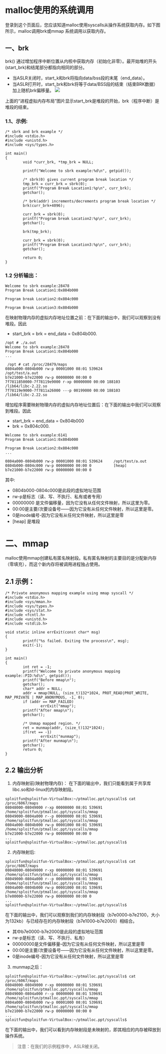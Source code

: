 # malloc使用的系统调用
登录到这个页面后，您应该知道malloc使用syscalls从操作系统获取内存。如下图所示，malloc调用brk或mmap 系统调用以获取内存。
## 一、brk
brk() 通过增加程序中断位置从内核中获取内存（初始化非零）。最开始堆的开头(start_brk)和结尾部分都指向相同的部分。
- 当ASLR关闭时，start_k和brk将指向data/bss段的末尾（end_data）。
- 当ASLR打开时，start_brk和brk将等于data/BSS段的结束（结束BRK数据）加上随机brk偏移量。
![](http://static.duartes.org/img/blogPosts/linuxFlexibleAddressSpaceLayout.png)

上面的“进程虚拟内存布局”图片显示start_brk是堆段的开始，brk（程序中断）是堆段的结束。
### 1.1、示例:
```Shell
/* sbrk and brk example */
#include <stdio.h>
#include <unistd.h>
#include <sys/types.h>

int main()
{
        void *curr_brk, *tmp_brk = NULL;

        printf("Welcome to sbrk example:%d\n", getpid());

        /* sbrk(0) gives current program break location */
        tmp_brk = curr_brk = sbrk(0);
        printf("Program Break Location1:%p\n", curr_brk);
        getchar();

        /* brk(addr) increments/decrements program break location */
        brk(curr_brk+4096);

        curr_brk = sbrk(0);
        printf("Program break Location2:%p\n", curr_brk);
        getchar();

        brk(tmp_brk);

        curr_brk = sbrk(0);
        printf("Program Break Location3:%p\n", curr_brk);
        getchar();

        return 0;
}
```
### 1.2 分析输出：
```Shell
Welcome to sbrk example:28478
Program Break Location1:0x804b000

Program break Location2:0x804c000

Program Break Location3:0x804b000
```
在映射物理内存的虚拟内存地址位置之前：在下面的输出中，我们可以观察到没有堆段。因此
- start_brk = brk = end_data = 0x804b000.
```Shell
/opt # ./a.out
Welcome to sbrk example:28478
Program Break Location1:0x804b000
...

 /opt # cat /proc/28479/maps
0804a000-0804b000 rw-p 00001000 08:01 539624                     /opt/test/a.out
b7e21000-b7e22000 rw-p 00000000 00:00 0 
7f7811850000-7f78119e9000 r-xp 00000000 00:00 188103             /lib64/libc-2.22.so
7f78119e9000-7f7811a26000 ---p 00199000 00:00 188103             /lib64/libc-2.22.so
```
增加程序需要映射物理内存的虚拟内存地址位置后：在下面的输出中我们可以观察到堆段。因此
- start_brk = end_data = 0x804b000
- brk = 0x804c000.
```Shell
Welcome to sbrk example:6141
Program Break Location1:0x804b000

Program Break Location2:0x804c000
...

0804a000-0804b000 rw-p 00001000 08:01 539624     /opt/test/a.out
0804b000-0804c000 rw-p 00000000 00:00 0          [heap]
b7e21000-b7e22000 rw-p 00000000 00:00 0 
```
其中:
- 0804b000-0804c000是此段的虚拟地址范围
- rw-p是标志（读、写、不执行、私有或者专用）
- 00000000 是文件偏移量，因为它没有从任何文件映射，所以这里为零。
- 00:00是主要/次要设备号——因为它没有从任何文件映射，所以这里是零。
- 0是inode编号-因为它没有从任何文件映射，所以这里是零
- [heap] 是堆段
# 二、mmap
malloc使用mmap创建私有匿名映射段。私有匿名映射的主要目的是分配新内存（零填充），而这个新内存将被调用进程独占使用。
## 2.1 示例：
```Shell
/* Private anonymous mapping example using mmap syscall */
#include <stdio.h>
#include <sys/mman.h>
#include <sys/types.h>
#include <sys/stat.h>
#include <fcntl.h>
#include <unistd.h>
#include <stdlib.h>

void static inline errExit(const char* msg)
{
        printf("%s failed. Exiting the process\n", msg);
        exit(-1);
}

int main()
{
        int ret = -1;
        printf("Welcome to private anonymous mapping example::PID:%d\n", getpid());
        printf("Before mmap\n");
        getchar();
        char* addr = NULL;
        addr = mmap(NULL, (size_t)132*1024, PROT_READ|PROT_WRITE, MAP_PRIVATE | MAP_ANONYMOUS, -1, 0);
        if (addr == MAP_FAILED)
                errExit("mmap");
        printf("After mmap\n");
        getchar();

        /* Unmap mapped region. */
        ret = munmap(addr, (size_t)132*1024);
        if(ret == -1)
                errExit("munmap");
        printf("After munmap\n");
        getchar();
        return 0;
}
```
## 2.2 输出分析
1. 内存映射前(映射物理内存)：
在下面的输出中，我们只能看到属于共享库libc.so和ld-linux的内存映射段。
```Shell
sploitfun@sploitfun-VirtualBox:~/ptmalloc.ppt/syscalls$ cat /proc/6067/maps
08048000-08049000 r-xp 00000000 08:01 539691     /home/sploitfun/ptmalloc.ppt/syscalls/mmap
08049000-0804a000 r--p 00000000 08:01 539691     /home/sploitfun/ptmalloc.ppt/syscalls/mmap
0804a000-0804b000 rw-p 00001000 08:01 539691     /home/sploitfun/ptmalloc.ppt/syscalls/mmap
b7e21000-b7e22000 rw-p 00000000 00:00 0 
...
sploitfun@sploitfun-VirtualBox:~/ptmalloc.ppt/syscalls$
```
2. 内存映射后:
```Shell
sploitfun@sploitfun-VirtualBox:~/ptmalloc.ppt/syscalls$ cat /proc/6067/maps
08048000-08049000 r-xp 00000000 08:01 539691     /home/sploitfun/ptmalloc.ppt/syscalls/mmap
08049000-0804a000 r--p 00000000 08:01 539691     /home/sploitfun/ptmalloc.ppt/syscalls/mmap
0804a000-0804b000 rw-p 00001000 08:01 539691     /home/sploitfun/ptmalloc.ppt/syscalls/mmap
b7e00000-b7e22000 rw-p 00000000 00:00 0 
...
sploitfun@sploitfun-VirtualBox:~/ptmalloc.ppt/syscalls$
```
在下面的输出中，我们可以观察到我们的内存映射段（b7e0000–b7e2100，大小为132kb）与已经存在的内存映射段（b7e1000–b7e2000）相结合。
- 其中b7e0000-b7e2000是此段的虚拟地址范围
- rw-p是标志（读、写、不执行、私有）
- 00000000是文件偏移量–因为它没有从任何文件映射，所以这里是零
- 00:00是主要/次要设备号——因为它没有从任何文件映射，所以这里是零。
- 0是inode编号-因为它没有从任何文件映射，所以这里是零

3. munmap之后：
```Shell
sploitfun@sploitfun-VirtualBox:~/ptmalloc.ppt/syscalls$ cat /proc/6067/maps
08048000-08049000 r-xp 00000000 08:01 539691     /home/sploitfun/ptmalloc.ppt/syscalls/mmap
08049000-0804a000 r--p 00000000 08:01 539691     /home/sploitfun/ptmalloc.ppt/syscalls/mmap
0804a000-0804b000 rw-p 00001000 08:01 539691     /home/sploitfun/ptmalloc.ppt/syscalls/mmap
b7e21000-b7e22000 rw-p 00000000 00:00 0 
...
sploitfun@sploitfun-VirtualBox:~/ptmalloc.ppt/syscalls$
```
在下面的输出中，我们可以看到内存映射段是未映射的，即其相应的内存被释放到操作系统。

>注意：在我们的示例程序中，ASLR被关闭。



